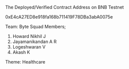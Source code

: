 The Deployed/Verified Contract Address on BNB Testnet

0xE4cA27ED8e918fa168b711419F78DBa3abA0075e

Team: Byte Squad
Members;
1. Howard Nikhil J
2. Jayamanikandan A R
3. Logeshwaran V
4. Akash K

Theme: Healthcare 
